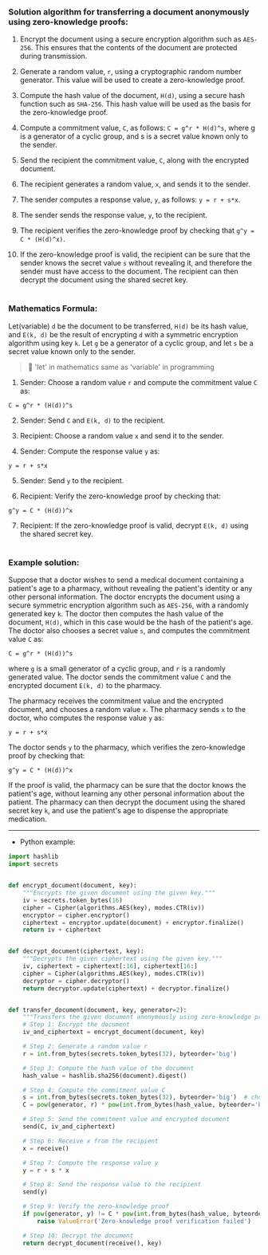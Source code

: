 ### Solution algorithm for transferring a document anonymously using zero-knowledge proofs:

1. Encrypt the document using a secure encryption algorithm such as `AES-256`. This ensures that the contents of the document are protected during transmission.

2. Generate a random value, `r`, using a cryptographic random number generator. This value will be used to create a zero-knowledge proof.

3. Compute the hash value of the document, `H(d)`, using a secure hash function such as `SHA-256`. This hash value will be used as the basis for the zero-knowledge proof.

4. Compute a commitment value, `C`, as follows: `C = g^r * H(d)^s`, where g is a generator of a cyclic group, and s is a secret value known only to the sender.

5. Send the recipient the commitment value, `C`, along with the encrypted document.

6. The recipient generates a random value, `x`, and sends it to the sender.

7. The sender computes a response value, `y`, as follows: `y = r + s*x`.

8. The sender sends the response value, `y`, to the recipient.

9. The recipient verifies the zero-knowledge proof by checking that `g^y = C * (H(d)^x)`.

10. If the zero-knowledge proof is valid, the recipient can be sure that the sender knows the secret value `s` without revealing it, and therefore the sender must have access to the document. The recipient can then decrypt the document using the shared secret key.

#

### Mathematics Formula:

Let(variable) `d` be the document to be transferred, `H(d)` be its hash value, and `E(k, d)` be the result of encrypting `d` with a symmetric encryption algorithm using key `k`. Let `g` be a generator of a cyclic group, and let `s` be a secret value known only to the sender.
> 🔸 'let' in mathematics same as 'variable' in programming

1. Sender: Choose a random value `r` and compute the commitment value `C` as:

`C = g^r * (H(d))^s`

2. Sender: Send `C` and `E(k, d)` to the recipient.

3. Recipient: Choose a random value `x` and send it to the sender.

4. Sender: Compute the response value `y` as:

`y = r + s*x`

5. Sender: Send `y` to the recipient.

6. Recipient: Verify the zero-knowledge proof by checking that:

`g^y = C * (H(d))^x`


7. Recipient: If the zero-knowledge proof is valid, decrypt `E(k, d)` using the shared secret key.

#

### Example solution:

Suppose that a doctor wishes to send a medical document containing a patient's age to a pharmacy, without revealing the patient's identity or any other personal information. The doctor encrypts the document using a secure symmetric encryption algorithm such as `AES-256`, with a randomly generated key `k`. The doctor then computes the hash value of the document, `H(d)`, which in this case would be the hash of the patient's age. The doctor also chooses a secret value `s`, and computes the commitment value `C` as:

`C = g^r * (H(d))^s`

where `g` is a small generator of a cyclic group, and `r` is a randomly generated value. The doctor sends the commitment value `C` and the encrypted document `E(k, d)` to the pharmacy.

The pharmacy receives the commitment value and the encrypted document, and chooses a random value `x`. The pharmacy sends `x` to the doctor, who computes the response value `y` as:

`y = r + s*x`

The doctor sends `y` to the pharmacy, which verifies the zero-knowledge proof by checking that:

`g^y = C * (H(d))^x`

If the proof is valid, the pharmacy can be sure that the doctor knows the patient's age, without learning any other personal information about the patient. The pharmacy can then decrypt the document using the shared secret key `k`, and use the patient's age to dispense the appropriate medication.

---

- Python example:

```python
import hashlib
import secrets


def encrypt_document(document, key):
    """Encrypts the given document using the given key."""
    iv = secrets.token_bytes(16)
    cipher = Cipher(algorithms.AES(key), modes.CTR(iv))
    encryptor = cipher.encryptor()
    ciphertext = encryptor.update(document) + encryptor.finalize()
    return iv + ciphertext


def decrypt_document(ciphertext, key):
    """Decrypts the given ciphertext using the given key."""
    iv, ciphertext = ciphertext[:16], ciphertext[16:]
    cipher = Cipher(algorithms.AES(key), modes.CTR(iv))
    decryptor = cipher.decryptor()
    return decryptor.update(ciphertext) + decryptor.finalize()


def transfer_document(document, key, generator=2):
    """Transfers the given document anonymously using zero-knowledge proofs."""
    # Step 1: Encrypt the document
    iv_and_ciphertext = encrypt_document(document, key)

    # Step 2: Generate a random value r
    r = int.from_bytes(secrets.token_bytes(32), byteorder='big')

    # Step 3: Compute the hash value of the document
    hash_value = hashlib.sha256(document).digest()

    # Step 4: Compute the commitment value C
    s = int.from_bytes(secrets.token_bytes(32), byteorder='big')  # choose a secret value
    C = pow(generator, r) * pow(int.from_bytes(hash_value, byteorder='big'), s)

    # Step 5: Send the commitment value and encrypted document
    send(C, iv_and_ciphertext)

    # Step 6: Receive x from the recipient
    x = receive()

    # Step 7: Compute the response value y
    y = r + s * x

    # Step 8: Send the response value to the recipient
    send(y)

    # Step 9: Verify the zero-knowledge proof
    if pow(generator, y) != C * pow(int.from_bytes(hash_value, byteorder='big'), x):
        raise ValueError('Zero-knowledge proof verification failed')

    # Step 10: Decrypt the document
    return decrypt_document(receive(), key)
```
